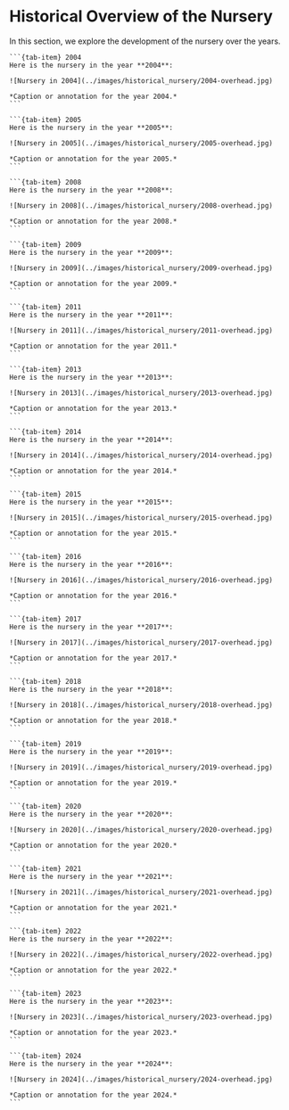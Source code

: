 # Historical Overview of the Nursery

In this section, we explore the development of the nursery over the years.

````{tab-set}
```{tab-item} 2004
Here is the nursery in the year **2004**:

![Nursery in 2004](../images/historical_nursery/2004-overhead.jpg)

*Caption or annotation for the year 2004.*
```

```{tab-item} 2005
Here is the nursery in the year **2005**:

![Nursery in 2005](../images/historical_nursery/2005-overhead.jpg)

*Caption or annotation for the year 2005.*
```

```{tab-item} 2008
Here is the nursery in the year **2008**:

![Nursery in 2008](../images/historical_nursery/2008-overhead.jpg)

*Caption or annotation for the year 2008.*
```

```{tab-item} 2009
Here is the nursery in the year **2009**:

![Nursery in 2009](../images/historical_nursery/2009-overhead.jpg)

*Caption or annotation for the year 2009.*
```

```{tab-item} 2011
Here is the nursery in the year **2011**:

![Nursery in 2011](../images/historical_nursery/2011-overhead.jpg)

*Caption or annotation for the year 2011.*
```

```{tab-item} 2013
Here is the nursery in the year **2013**:

![Nursery in 2013](../images/historical_nursery/2013-overhead.jpg)

*Caption or annotation for the year 2013.*
```

```{tab-item} 2014
Here is the nursery in the year **2014**:

![Nursery in 2014](../images/historical_nursery/2014-overhead.jpg)

*Caption or annotation for the year 2014.*
```

```{tab-item} 2015
Here is the nursery in the year **2015**:

![Nursery in 2015](../images/historical_nursery/2015-overhead.jpg)

*Caption or annotation for the year 2015.*
```

```{tab-item} 2016
Here is the nursery in the year **2016**:

![Nursery in 2016](../images/historical_nursery/2016-overhead.jpg)

*Caption or annotation for the year 2016.*
```

```{tab-item} 2017
Here is the nursery in the year **2017**:

![Nursery in 2017](../images/historical_nursery/2017-overhead.jpg)

*Caption or annotation for the year 2017.*
```

```{tab-item} 2018
Here is the nursery in the year **2018**:

![Nursery in 2018](../images/historical_nursery/2018-overhead.jpg)

*Caption or annotation for the year 2018.*
```

```{tab-item} 2019
Here is the nursery in the year **2019**:

![Nursery in 2019](../images/historical_nursery/2019-overhead.jpg)

*Caption or annotation for the year 2019.*
```

```{tab-item} 2020
Here is the nursery in the year **2020**:

![Nursery in 2020](../images/historical_nursery/2020-overhead.jpg)

*Caption or annotation for the year 2020.*
```

```{tab-item} 2021
Here is the nursery in the year **2021**:

![Nursery in 2021](../images/historical_nursery/2021-overhead.jpg)

*Caption or annotation for the year 2021.*
```

```{tab-item} 2022
Here is the nursery in the year **2022**:

![Nursery in 2022](../images/historical_nursery/2022-overhead.jpg)

*Caption or annotation for the year 2022.*
```

```{tab-item} 2023
Here is the nursery in the year **2023**:

![Nursery in 2023](../images/historical_nursery/2023-overhead.jpg)

*Caption or annotation for the year 2023.*
```

```{tab-item} 2024
Here is the nursery in the year **2024**:

![Nursery in 2024](../images/historical_nursery/2024-overhead.jpg)

*Caption or annotation for the year 2024.*
```



